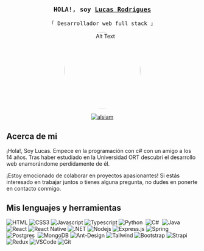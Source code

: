 
<!-- Intro  -->
<h3 align="center">
        <samp> HOLA!, soy
                <b><a target="_blank" href="www.linkedin.com/in/ellukita97">Lucas Rodrigues</a></b>
        </samp>
</h3>

<p align="center"> 
  <samp>
    「 Desarrollador web full stack</b> 」
  </samp>
</p>

<p align="center" >
  <img src="https://media.licdn.com/dms/image/D4D03AQEFzofqWsxorQ/profile-displayphoto-shrink_800_800/0/1708396818928?e=1720656000&v=beta&t=uqmpRPtH2H1Mr6axqXHZI_S2r3wM0AeBEmFAV2AD4M8" alt="Alt Text" width="200" height="200" style="border-radius: 50%;"/>
</p>

<p align="center">
  <a href="www.linkedin.com/in/ellukita97" target="_blank">
  <img src="https://img.shields.io/badge/LinkedIn-0077B5?style=for-the-badge&logo=linkedin&logoColor=white" alt="alsiam"/>
 </a>
</p>



## Acerca de mi
<p>
¡Hola!, Soy Lucas. Empece en la programación con c# con un amigo a los 14 años. Tras haber estudiado en la Universidad ORT descubrí el desarrollo web enamorándome perdidamente de él.
</p>
<p>
¡Estoy emocionado de colaborar en proyectos apasionantes! Si estás interesado en trabajar juntos o tienes alguna pregunta, no dudes en ponerte en contacto conmigo.
</p>





## Mis lenguajes y herramientas
![HTML](https://img.shields.io/badge/HTML5-E34F26?style=for-the-badge&logo=html5&logoColor=white)
![CSS3](https://img.shields.io/badge/CSS3-1572B6?style=for-the-badge&logo=css3&logoColor=white)
![Javascript](https://img.shields.io/badge/Javascript-F0DB4F?style=for-the-badge&labelColor=black&logo=javascript&logoColor=F0DB4F)
![Typescript](https://img.shields.io/badge/Typescript-007acc?style=for-the-badge&labelColor=black&logo=typescript&logoColor=007acc)
![Python](https://img.shields.io/badge/python-3670A0?style=for-the-badge&labelColor=black&logo=python&logoColor=ffdd54)&nbsp;
![C#](https://img.shields.io/badge/c%23-%23239120.svg?style=for-the-badge&labelColor=black&logo=c-sharp&logoColor=white)&nbsp;
![Java](https://img.shields.io/badge/java-%23ED8B00.svg?style=for-the-badge&logo=java&logoColor=white)&nbsp;
![React](https://img.shields.io/badge/-React-61DBFB?style=for-the-badge&labelColor=black&logo=react&logoColor=61DBFB)
![React Native](https://img.shields.io/badge/React_Native-20232A?style=for-the-badge&logo=react&logoColor=61DAFB)
![.NET](https://img.shields.io/badge/.NET-5C2D91?style=for-the-badge&logo=.net&logoColor=white)
![Nodejs](https://img.shields.io/badge/Nodejs-3C873A?style=for-the-badge&labelColor=black&logo=node.js&logoColor=3C873A)
![Express.js](https://img.shields.io/badge/Express.js-000000?style=for-the-badge&logo=express&logoColor=white)
![Spring](https://img.shields.io/badge/spring-%236DB33F.svg?style=for-the-badge&logo=spring&logoColor=white)&nbsp;
![Postgres](https://img.shields.io/badge/postgres-%23316192.svg?style=for-the-badge&logo=postgresql&logoColor=white)&nbsp;
![MongoDB](https://img.shields.io/badge/MongoDB-4EA94B?style=for-the-badge&logo=mongodb&logoColor=white)
![Ant-Design](https://img.shields.io/badge/AntDesign-0170FE?style=for-the-badge&logo=antdesign&logoColor=white)
![Tailwind](https://img.shields.io/badge/Tailwind_CSS-092749?style=for-the-badge&logo=tailwindcss&logoColor=06B6D4&labelColor=000000)
![Bootstrap](https://img.shields.io/badge/Bootstrap-563D7C?style=for-the-badge&logo=bootstrap&logoColor=white)
![Strapi](https://img.shields.io/badge/strapi-2E7EEA?style=for-the-badge&logo=strapi&logoColor=white)
![Redux](https://img.shields.io/badge/Redux-593D88?style=for-the-badge&logo=redux&logoColor=white)
![VSCode](https://img.shields.io/badge/Visual_Studio-0078d7?style=for-the-badge&logo=visual%20studio&logoColor=white)
![Git](https://img.shields.io/badge/Git-F05032?style=for-the-badge&logo=git&logoColor=white)

<br/>
